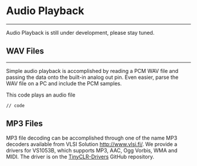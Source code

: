 # Audio Playback
---

Audio Playback is still under development, please stay tuned.

## WAV Files
---
Simple audio playback is accomplished by reading a PCM WAV file and passing the data onto the built-in analog out pin. Even easier, parse the WAV file on a PC and include the PCM samples.

This code plays an audio file

```
// code
```

## MP3 Files
MP3 file decoding can be accomplished through one of the name MP3 decoders available from VLSI Solution http://www.vlsi.fi/. We provide a drivers for VS1053B, which supports MP3, AAC, Ogg Vorbis, WMA and MIDI. The driver is on the [TinyCLR-Drivers](https://github.com/ghi-electronics/TinyCLR-Drivers) GitHub repository.
